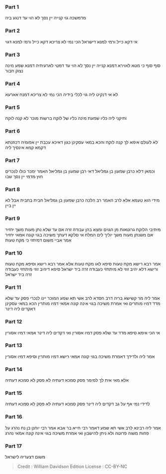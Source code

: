 
### Part 1
מדמשכה גוי קנייה יין נסך לא הוי עד דנגע ביה 

### Part 2
אי דקא כייל ורמי למנא דישראל הכי נמי לא צריכא דקא כייל ורמי למנא דגוי

### Part 3
סוף סוף כי מטא לאוירא דמנא קנייה יין נסך לא הוי עד דמטי לארעיתיה דמנא שמע מינה נצוק חבור

### Part 4
לא אי דנקיט ליה גוי לכלי בידיה הכי נמי לא צריכא דמנח אארעא

### Part 5
ותיקני ליה כליו שמעת מינה כליו של לוקח ברשות מוכר לא קנה לוקח

### Part 6
לא לעולם אימא לך קנה לוקח והכא במאי עסקינן כגון דאיכא עכבת יין אפומיה דכוזנתא דקמא קמא אינסיך ליה 

### Part 7
וכמאן דלא כרבן שמעון בן גמליאל דאי רבן שמעון בן גמליאל האמר ימכר כולו לנכרים חוץ מדמי יין נסך שבו

### Part 8
מידי הוא טעמא אלא לרב האמר רב הלכה כרבן שמעון בן גמליאל חבית בחבית אבל לא יין ביין

### Part 9
מיתיבי הלוקח גרוטאות מן הגוים ומצא בהן עבודה זרה אם עד שלא נתן מעות משך יחזיר אם משנתן מעות משך יוליך לים המלח אי סלקא דעתך משיכה בגוי קונה אמאי יחזיר אמר אביי משום דמיחזי כי מקח טעות 

### Part 10
אמר רבא רישא מקח טעות סיפא לאו מקח טעות אלא אמר רבא רישא וסיפא מקח טעות ורישא דלא יהיב זוזי לא מיתחזי כעבודה זרה ביד ישראל סיפא דיהיב זוזי מיתחזי כעבודה זרה ביד ישראל

### Part 11
אמר ליה מר קשישא בריה דרב חסדא לרב אשי תא שמע המוכר יינו לנכרי פסק עד שלא מדד דמיו מותרים ואי אמרת משיכה בגוי אינה קונה אמאי דמיו מותרין הכא במאי עסקינן דאקדים ליה דינר

### Part 12
אי הכי אימא סיפא מדד עד שלא פסק דמיו אסורין ואי דקדים ליה דינר אמאי דמיו אסורין 

### Part 13
אמר ליה ולדידך דאמרת משיכה בגוי קונה אמאי רישא דמיו מותרין וסיפא דמיו אסורין 

### Part 14
אלא מאי אית לך למימר פסק סמכא דעתיה לא פסק לא סמכא דעתיה 

### Part 15
לדידי נמי אף על גב דקדים ליה דינר פסק סמכא דעתיה לא פסק לא סמכא דעתיה 

### Part 16
אמר ליה רבינא לרב אשי תא שמע דאמר רבי חייא בר אבא אמר רבי יוחנן בן נח נהרג על פחות משוה פרוטה ולא ניתן להישבון ואי אמרת משיכה בגוי אינה קונה אמאי נהרג 

### Part 17
משום דצעריה לישראל

>Credit : William Davidson Edition
>License : CC-BY-NC